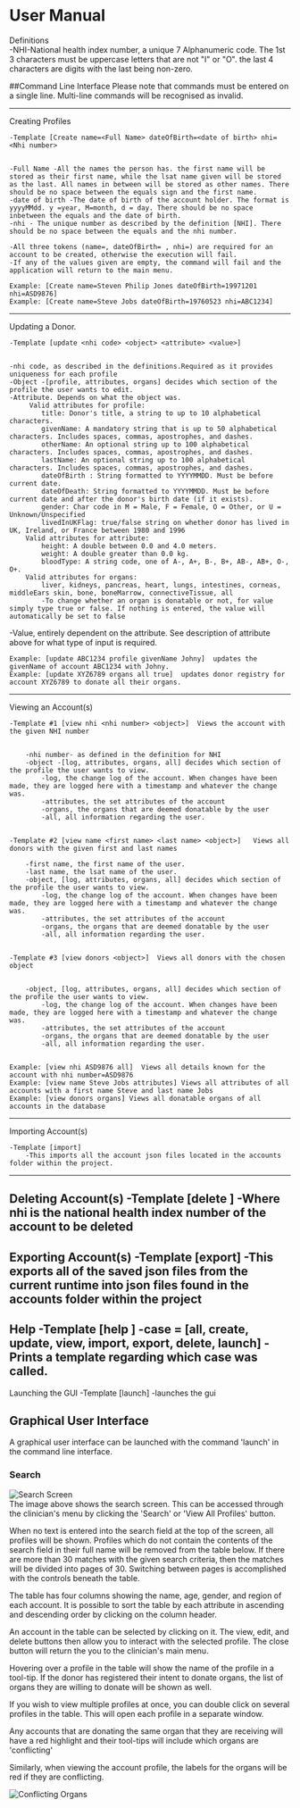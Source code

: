 # User Manual

Definitions 
<br>-NHI-National health index number, a unique 7 Alphanumeric code. The 1st 3 characters must be uppercase letters that are not "I" or "O". the last 4 characters are digits with the last being non-zero.

##Command Line Interface
Please note that commands must be entered on a single line. Multi-line commands will be recognised as invalid.

----------------------------------------------------------------------------------
Creating Profiles


    -Template [Create name=<Full Name> dateOfBirth=<date of birth> nhi=<Nhi number>


    -Full Name -All the names the person has. the first name will be stored as their first name, while the lsat name given will be stored as the last. All names in between will be stored as other names. There should be no space between the equals sign and the first name.
    -date of birth -The date of birth of the account holder. The format is yyyyMMdd. y =year, M=month, d = day. There should be no space inbetween the equals and the date of birth.
    -nhi - The unique number as described by the definition [NHI]. There should be no space between the equals and the nhi number.

    -All three tokens (name=, dateOfBirth= , nhi=) are required for an account to be created, otherwise the execution will fail. 
    -If any of the values given are empty, the command will fail and the application will return to the main menu.

    Example: [Create name=Steven Philip Jones dateOfBirth=19971201 nhi=ASD9876]
    Example: [Create name=Steve Jobs dateOfBirth=19760523 nhi=ABC1234]

---------------------------------------------------------------------------------
Updating a Donor.


    -Template [update <nhi code> <object> <attribute> <value>]


    -nhi code, as described in the definitions.Required as it provides uniqueness for each profile
    -Object -[profile, attributes, organs] decides which section of the profile the user wants to edit.
    -Attribute. Depends on what the object was.
         Valid attributes for profile: 
	        title: Donor's title, a string to up to 10 alphabetical characters.
	        givenName: A mandatory string that is up to 50 alphabetical characters. Includes spaces, commas, apostrophes, and dashes.
	        otherName: An optional string up to 100 alphabetical characters. Includes spaces, commas, apostrophes, and dashes.
 	        lastName: An optional string up to 100 alphabetical characters. Includes spaces, commas, apostrophes, and dashes.
	        dateOfBirth : String formatted to YYYYMMDD. Must be before current date.
	        dateOfDeath: String formatted to YYYYMMDD. Must be before current date and after the donor's birth date (if it exists).
	        gender: Char code in M = Male, F = Female, O = Other, or U = Unknown/Unspecified
	        livedInUKFlag: true/false string on whether donor has lived in UK, Ireland, or France between 1980 and 1996
        Valid attributes for attribute:
	        height: A double between 0.0 and 4.0 meters.
	        weight: A double greater than 0.0 kg.
	        bloodType: A string code, one of A-, A+, B-, B+, AB-, AB+, O-, O+.
        Valid attributes for organs: 
            liver, kidneys, pancreas, heart, lungs, intestines, corneas, middleEars skin, bone, boneMarrow, connectiveTissue, all
            -To change whether an organ is donatable or not, for value simply type true or false. If nothing is entered, the value will automatically be set to false
   -Value, entirely dependent on the attribute. See description of attribute above for what type of input is required.

    Example: [update ABC1234 profile givenName Johny]  updates the givenName of account ABC1234 with Johny.
	Example: [update XYZ6789 organs all true]  updates donor registry for account XYZ6789 to donate all their organs.
        
------------------------------------------------------------------------------------
Viewing an Account(s)


    -Template #1 [view nhi <nhi number> <object>]  Views the account with the given NHI number


        -nhi number- as defined in the definition for NHI
        -object -[log, attributes, organs, all] decides which section of the profile the user wants to view.
            -log, the change log of the account. When changes have been made, they are logged here with a timestamp and whatever the change was.
            -attributes, the set attributes of the account
            -organs, the organs that are deemed donatable by the user
            -all, all information regarding the user.  

 
    -Template #2 [view name <first name> <last name> <object>]   Views all donors with the given first and last names

        -first name, the first name of the user.
        -last name, the lsat name of the user.
        -object, [log, attributes, organs, all] decides which section of the profile the user wants to view.
            -log, the change log of the account. When changes have been made, they are logged here with a timestamp and whatever the change was.
            -attributes, the set attributes of the account
            -organs, the organs that are deemed donatable by the user
            -all, all information regarding the user.   

    
    -Template #3 [view donors <object>]  Views all donors with the chosen object


        -object, [log, attributes, organs, all] decides which section of the profile the user wants to view.
            -log, the change log of the account. When changes have been made, they are logged here with a timestamp and whatever the change was.
            -attributes, the set attributes of the account
            -organs, the organs that are deemed donatable by the user
            -all, all information regarding the user. 


    Example: [view nhi ASD9876 all]  Views all details known for the account with nhi number=ASD9876
    Example: [view name Steve Jobs attributes] Views all attributes of all accounts with a first name Steve and last name Jobs
    Example: [view donors organs] Views all donatable organs of all accounts in the database
    
----------------------------------------------------------------------------
Importing Account(s)

    -Template [import]
        -This imports all the account json files located in the accounts folder within the project.
----------------------------------------------------------------------------
Deleting Account(s)
    -Template [delete <nhi>]
        -Where nhi is the national health index number of the account to be deleted
-----------------------------------------------------------------------------
Exporting Account(s)
    -Template [export]
        -This exports all of the saved json files from the current runtime into json files found in the accounts folder within the project
---------------------------------------------------------------------------------
Help
    -Template [help <case>]
        -case = [all, create, update, view, import, export, delete, launch]
        -Prints a template regarding which case was called.
--------------------------------------------------------------------------------
Launching the GUI
    -Template [launch]
        -launches the gui   
## Graphical User Interface
A graphical user interface can be launched with the command 'launch' in the command
line interface.
### Search
![Search Screen](docImages/searchScreen.png)<br>
The image above shows the search screen. This can be accessed through the clinician's
 menu by clicking the 'Search' or 'View All Profiles' button.
 
 When no text is 
 entered into the search field at the top of the screen, all profiles will be 
 shown. Profiles which do not contain the contents of the search field in their 
 full name will be removed from the table below. If there are more than 30 matches 
 with the given search criteria, then the matches will be divided into pages of 30. 
 Switching between pages is accomplished with the controls beneath the table.
 
 The table has four columns showing the name, age, gender, and region of each 
 account. It is possible to sort the table by each attribute in ascending 
 and descending order by clicking on the column header.
 
 An account in the table can be selected by clicking on it. The view, edit, 
 and delete buttons then allow you to interact with the selected profile. The
 close button will return the you to the clinician's main menu.
 
Hovering over a profile in the table will show the name of the profile in a 
tool-tip. If the donor has registered their intent to donate organs, the list
of organs they are willing to donate will be shown as well.

If you wish to view multiple profiles at once, you can double click on several
profiles in the table. This will open each profile in a separate window.

Any accounts that are donating the same organ that they are receiving will have
a red highlight and their tool-tips will include which organs are 'conflicting'

Similarly, when viewing the account profile, the labels for the organs will be
red if they are conflicting.

![Conflicting Organs](docImages/conflictingOrgans.PNG)